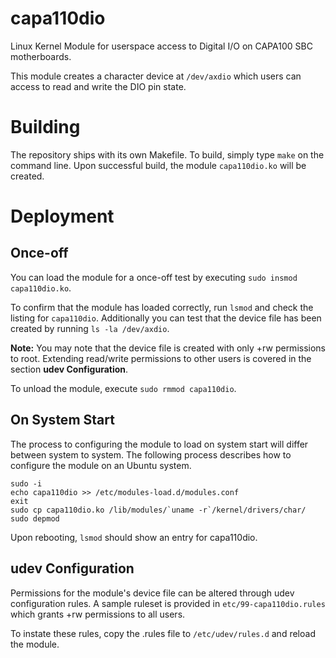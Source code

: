 # capa110dio
Linux Kernel Module for userspace access to Digital I/O on CAPA100 SBC motherboards.

This module creates a character device at `/dev/axdio` which users can access to read and write the DIO pin state.

# Building
The repository ships with its own Makefile. To build, simply type `make` on the command line. Upon successful build, the module `capa110dio.ko` will be created.

# Deployment
## Once-off
You can load the module for a once-off test by executing `sudo insmod capa110dio.ko`.

To confirm that the module has loaded correctly, run `lsmod` and check the listing for `capa110dio`. Additionally you can test that the device file has been created by running `ls -la /dev/axdio`.

**Note:** You may note that the device file is created with only +rw permissions to root. Extending read/write permissions to other users is covered in the section **udev Configuration**.

To unload the module, execute `sudo rmmod capa110dio`.

## On System Start
The process to configuring the module to load on system start will differ between system to system. The following process describes how to configure the module on an Ubuntu system.

```
sudo -i
echo capa110dio >> /etc/modules-load.d/modules.conf
exit
sudo cp capa110dio.ko /lib/modules/`uname -r`/kernel/drivers/char/
sudo depmod
```

Upon rebooting, `lsmod` should show an entry for capa110dio.

## udev Configuration
Permissions for the module's device file can be altered through udev configuration rules. A sample ruleset is provided in `etc/99-capa110dio.rules` which grants +rw permissions to all users.

To instate these rules, copy the .rules file to `/etc/udev/rules.d` and reload the module.
